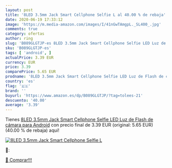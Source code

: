 ```yaml
---
layout: post
title: '8LED 3.5mm Jack Smart Cellphone Selfie L al 40.00 % de rebaja'
date: 2020-06-19 17:33:12
image: 'https://m.media-amazon.com/images/I/41nGwTAmgpL._SL400_.jpg'
comments: true
category: ofertas
author: ring
slug: 'B089GLGTJP-es 8LED 3.5mm Jack Smart Cellphone Selfie LED Luz de Flash de...'
sku: 'B089GLGTJP-es'
tags: [ 'android', ]
actualPrice: 3.39 EUR
currency: EUR
price: 3.39
comparePrice: 5.65 EUR
prodname: '8LED 3.5mm Jack Smart Cellphone Selfie LED Luz de Flash de cámara para Android'
country: 'es'
flag: '🇪🇸'
brand: ''
buyurl: 'https://www.amazon.es/dp/B089GLGTJP/?tag=tolees-21'
descuento: '40.00'
average: '3.39'
---
```


Tienes [8LED 3.5mm Jack Smart Cellphone Selfie LED Luz de Flash de cámara para Android](https://www.amazon.es/dp/B089GLGTJP/?tag=tolees-21) con precio final de  3.39 EUR (original: 5.65 EUR) (40.00 %  de rebaja) aqui!

[![8LED 3.5mm Jack Smart Cellphone Selfie L](https://m.media-amazon.com/images/I/41nGwTAmgpL._SL400_.jpg)](https://www.amazon.es/dp/B089GLGTJP/?tag=tolees-21)

🔎:


[🛒 Comprar!!!](https://www.amazon.es/dp/B089GLGTJP/?tag=tolees-21)
